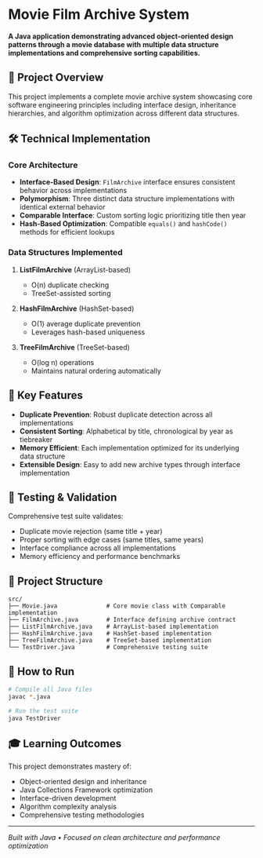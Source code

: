 # Movie Film Archive System

**A Java application demonstrating advanced object-oriented design patterns through a movie database with multiple data structure implementations and comprehensive sorting capabilities.**

## 🎯 Project Overview

This project implements a complete movie archive system showcasing core software engineering principles including interface design, inheritance hierarchies, and algorithm optimization across different data structures.

## 🛠️ Technical Implementation

### Core Architecture
- **Interface-Based Design**: `FilmArchive` interface ensures consistent behavior across implementations
- **Polymorphism**: Three distinct data structure implementations with identical external behavior
- **Comparable Interface**: Custom sorting logic prioritizing title then year
- **Hash-Based Optimization**: Compatible `equals()` and `hashCode()` methods for efficient lookups

### Data Structures Implemented
1. **ListFilmArchive** (ArrayList-based)
   - O(n) duplicate checking
   - TreeSet-assisted sorting
   
2. **HashFilmArchive** (HashSet-based)  
   - O(1) average duplicate prevention
   - Leverages hash-based uniqueness
   
3. **TreeFilmArchive** (TreeSet-based)
   - O(log n) operations
   - Maintains natural ordering automatically

## 🚀 Key Features

- **Duplicate Prevention**: Robust duplicate detection across all implementations
- **Consistent Sorting**: Alphabetical by title, chronological by year as tiebreaker
- **Memory Efficient**: Each implementation optimized for its underlying data structure
- **Extensible Design**: Easy to add new archive types through interface implementation


## 🧪 Testing & Validation

Comprehensive test suite validates:
- Duplicate movie rejection (same title + year)
- Proper sorting with edge cases (same titles, same years)
- Interface compliance across all implementations
- Memory efficiency and performance benchmarks

## 📁 Project Structure

```
src/
├── Movie.java              # Core movie class with Comparable implementation
├── FilmArchive.java        # Interface defining archive contract
├── ListFilmArchive.java    # ArrayList-based implementation
├── HashFilmArchive.java    # HashSet-based implementation  
├── TreeFilmArchive.java    # TreeSet-based implementation
└── TestDriver.java         # Comprehensive testing suite
```

## 🔧 How to Run

```bash
# Compile all Java files
javac *.java

# Run the test suite
java TestDriver
```

## 🎓 Learning Outcomes

This project demonstrates mastery of:
- Object-oriented design and inheritance
- Java Collections Framework optimization
- Interface-driven development
- Algorithm complexity analysis
- Comprehensive testing methodologies

---

*Built with Java • Focused on clean architecture and performance optimization*
